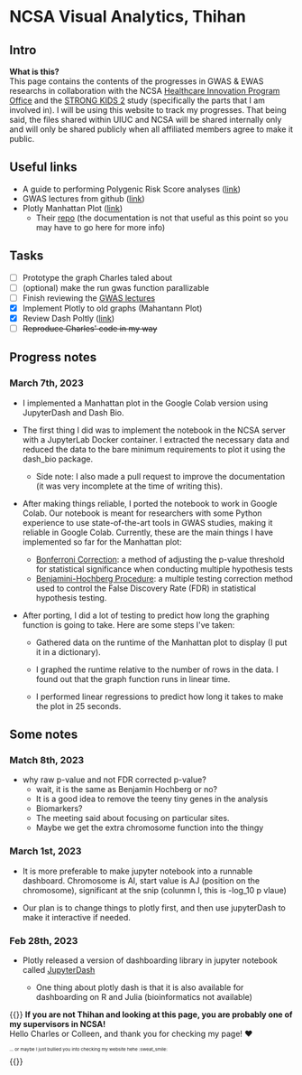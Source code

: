 # NCSA Visual Analytics, Thihan

## Intro

<strong>What is this?</strong></br>
This page contains the contents of the progresses in GWAS & EWAS researchs in collaboration with the NCSA [Healthcare Innovation Program Office](https://ncsamainsite.web.illinois.edu/research/health-sciences/healthcare-innovation-program-office/) and the [STRONG KIDS 2](https://www.familyresiliency.illinois.edu/strong-kids-2-cells-society-approach-nutrition) study (specifically the parts that I am involved in). I will be using this website to track my progresses. That being said, the files shared within UIUC and NCSA will be shared internally only and will only be shared publicly when all affiliated members agree to make it public.

## Useful links

-  A guide to performing Polygenic Risk Score analyses ([link](https://www.ncbi.nlm.nih.gov/pmc/articles/PMC7612115/))
- GWAS lectures from github ([link](https://github.com/timeu/gwas-lecture)) 
-  Plotly Manhattan Plot ([link](https://plotly.com/python/manhattan-plot/))
    - Their [repo](https://github.com/plotly/dash-bio/blob/master/dash_bio/component_factory/_manhattan.py) (the documentation is not that useful as this point so you may have to go here for more info)

## Tasks
-  [ ] Prototype the graph Charles taled about
-  [ ] (optional) make the run gwas function parallizable
-  [ ] Finish reviewing the [GWAS lectures](https://github.com/timeu/gwas-lecture) 
-  [X] Implement Plotly to old graphs (Mahantann Plot)
-  [X] Review Dash Poltly ([link](https://www.youtube.com/watch?v=hSPmj7mK6ng&t=93s))
-  [ ] ~~Reproduce Charles' code in my way~~ 

## Progress notes

### March 7th, 2023

- I implemented a Manhattan plot in the Google Colab version using JupyterDash and Dash Bio.

- The first thing I did was to implement the notebook in the NCSA server with a JupyterLab Docker container. I extracted the necessary data and reduced the data to the bare minimum requirements to plot it using the dash_bio package.
  - Side note: I also made a pull request to improve the documentation (it was very incomplete at the time of writing this).

- After making things reliable, I ported the notebook to work in Google Colab. Our notebook is meant for researchers with some Python experience to use state-of-the-art tools in GWAS studies, making it reliable in Google Colab. Currently, these are the main things I have implemented so far for the Manhattan plot:
  - [Bonferroni Correction](https://en.wikipedia.org/wiki/Bonferroni_correction): a method of adjusting the p-value threshold for statistical significance when conducting multiple hypothesis tests
  - [Benjamini-Hochberg Procedure](https://www.statology.org/benjamini-hochberg-procedure/): a multiple testing correction method used to control the False Discovery Rate (FDR) in statistical hypothesis testing.

- After porting, I did a lot of testing to predict how long the graphing function is going to take. Here are some steps I've taken:
  - Gathered data on the runtime of the Manhattan plot to display (I put it in a dictionary).

  - I graphed the runtime relative to the number of rows in the data. I found out that the graph function runs in linear time.

  - I performed linear regressions to predict how long it takes to make the plot in 25 seconds.

## Some notes

### Match 8th, 2023

- why raw p-value and not FDR corrected p-value?
  - wait, it is the same as Benjamin Hochberg or no?
  - It is a good idea to remove the teeny tiny genes in the analysis
  - Biomarkers?
  - The meeting said about focusing on particular sites. 
  - Maybe we get the extra chromosome function into the thingy

### March 1st, 2023

- It is more preferable to make jupyter notebook into a runnable dashboard. Chromosome is AI, start value is AJ (position on the chromosome), significant at the snip (colunmn I, this is -log_10 p vlaue)

- Our plan is to change things to plotly first, and then use jupyterDash to make it interactive if needed.

### Feb 28th, 2023

- Plotly released a version of dashboarding library in jupyter notebook called [JupyterDash](https://medium.com/plotly/introducing-jupyterdash-811f1f57c02e)

  - One thing about plotly dash is that it is also available for dashboarding on R and Julia (bioinformatics not available)

{{<typeit>}}
<strong>If you are not Thihan and looking at this page, you are probably one of my supervisors in NCSA!</strong> </br>
Hello Charles or Colleen, and thank you for checking my page! :heart: </br>
<p style="font-size: 8px">... or maybe I just bullied you into checking my website hehe :sweat_smile: </p>
{{</typeit>}}
